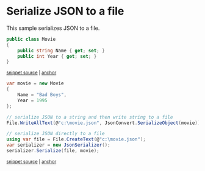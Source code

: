 # Serialize JSON to a file

This sample serializes JSON to a file.

<!-- snippet: SerializeWithJsonSerializerToFileTypes -->
<a id='snippet-serializewithjsonserializertofiletypes'></a>
```cs
public class Movie
{
    public string Name { get; set; }
    public int Year { get; set; }
}
```
<sup><a href='/src/ArgonTests/Documentation/Samples/Serializer/SerializeWithJsonSerializerToFile.cs#L7-L15' title='Snippet source file'>snippet source</a> | <a href='#snippet-serializewithjsonserializertofiletypes' title='Start of snippet'>anchor</a></sup>
<!-- endSnippet -->

<!-- snippet: SerializeWithJsonSerializerToFileUsage -->
<a id='snippet-serializewithjsonserializertofileusage'></a>
```cs
var movie = new Movie
{
    Name = "Bad Boys",
    Year = 1995
};

// serialize JSON to a string and then write string to a file
File.WriteAllText(@"c:\movie.json", JsonConvert.SerializeObject(movie));

// serialize JSON directly to a file
using var file = File.CreateText(@"c:\movie.json");
var serializer = new JsonSerializer();
serializer.Serialize(file, movie);
```
<sup><a href='/src/ArgonTests/Documentation/Samples/Serializer/SerializeWithJsonSerializerToFile.cs#L20-L36' title='Snippet source file'>snippet source</a> | <a href='#snippet-serializewithjsonserializertofileusage' title='Start of snippet'>anchor</a></sup>
<!-- endSnippet -->
